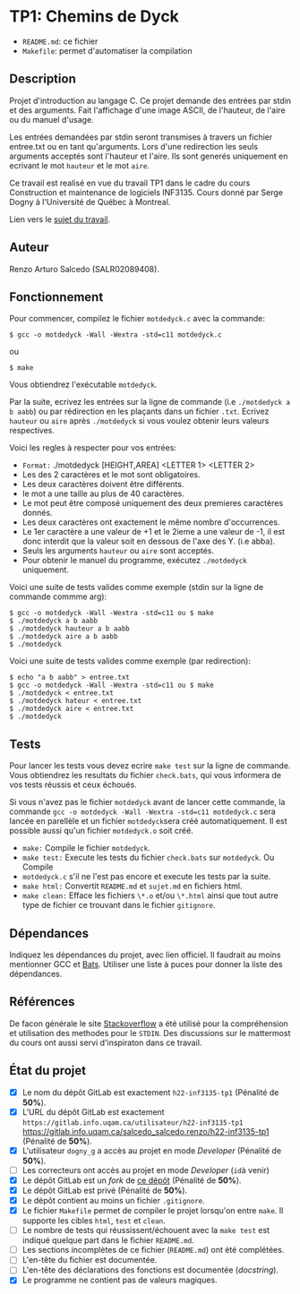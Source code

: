 # TP1: Chemins de Dyck




* `README.md`: ce fichier
* `Makefile`: permet d'automatiser la compilation

## Description

Projet d'introduction au langage C. Ce projet demande des entrées par stdin et des arguments.
Fait l'affichage d'une image ASCII, de l'hauteur, de l'aire ou du manuel d'usage.

Les entrées demandées par stdin seront transmises à travers un fichier entree.txt ou en tant
qu'arguments.
Lors d'une redirection les seuls arguments acceptés sont l'hauteur et l'aire. 
Ils sont generés uniquement en ecrivant le mot `hauteur` et le mot `aire`.

Ce travail est realisé en vue du travail TP1 dans le cadre du cours Construction et
maintenance de logiciels INF3135. Cours donné par Serge Dogny à l'Université de Québec à Montreal.

Lien vers le [sujet du travail](https://gitlab.info.uqam.ca/salcedo_salcedo.renzo/h22-inf3135-tp1/-/blob/master/sujet.md).

## Auteur

Renzo Arturo Salcedo (SALR02089408).

## Fonctionnement

Pour commencer, compilez le fichier `motdedyck.c` avec la commande:
```
$ gcc -o motdedyck -Wall -Wextra -std=c11 motdedyck.c
```
ou
```
$ make
```
Vous obtiendrez l'exécutable `motdedyck`. 

Par la suite, ecrivez les entrées sur la ligne de commande (i.e `./motdedyck a b aabb`)
ou par rédirection en les plaçants dans un fichier `.txt`. Ecrivez `hauteur` ou `aire` après 
`./motdedyck` si vous voulez obtenir leurs valeurs respectives.

Voici les regles à respecter pour vos entrées:
* `Format:` ./motdedyck [HEIGHT,AREA] <LETTER 1> <LETTER 2> <WORD>
* Les des 2 caractères et le mot sont obligatoires.
* Les deux caractères doivent être différents.
* le mot a une taille au plus de 40 caractères.
* Le mot peut être composé uniquement des deux premieres caractères donnés.
* Les deux caractères ont exactement le même nombre d'occurrences.
* Le 1er caractère a une valeur de +1 et le 2ieme a une valeur de -1, il est donc interdit
que la valeur soit en dessous de l'axe des Y. (i.e abba).
* Seuls les arguments `hauteur` ou `aire` sont acceptés.
* Pour obtenir le manuel du programme, exécutez `./motdedyck` uniquement.

Voici une suite de tests valides comme exemple (stdin sur la ligne de commande commme arg):
```
$ gcc -o motdedyck -Wall -Wextra -std=c11 ou $ make 
$ ./motdedyck a b aabb
$ ./motdedyck hauteur a b aabb
$ ./motdedyck aire a b aabb
$ ./motdedyck
```
Voici une suite de tests valides comme exemple (par redirection):
```
$ echo "a b aabb" > entree.txt
$ gcc -o motdedyck -Wall -Wextra -std=c11 ou $ make
$ ./motdedyck < entree.txt
$ ./motdedyck hateur < entree.txt
$ ./motdedyck aire < entree.txt
$ ./motdedyck
```

## Tests

Pour lancer les tests vous devez ecrire `make test` sur la ligne de commande.
Vous obtiendrez les resultats du fichier `check.bats`, qui vous informera de vos tests réussis et ceux 
échoués.

Si vous n'avez pas le fichier `motdedyck` avant de lancer cette commande, la 
commande `gcc -o motdedyck -Wall -Wextra -std=c11 motdedyck.c` sera lancée en parellèle et 
un fichier `motdedyck`sera créé automatiquement. Il est possible aussi qu'un fichier 
`motdedyck.o` soit créé.

* `make:` Compile le fichier `motdedyck`.
* `make test:` Execute les tests du fichier `check.bats` sur `motdedyck`. Ou Compile 
* `motdedyck.c` s'il ne l'est pas encore et execute les tests par la suite.
* `make html:` Convertit `README.md` et `sujet.md` en fichiers html.
* `make clean:` Efface les fichiers `\*.o` et/ou `\*.html` ainsi que tout autre type de fichier
ce trouvant dans le fichier `gitignore`.

## Dépendances

Indiquez les dépendances du projet, avec lien officiel. Il faudrait au moins
mentionner GCC et [Bats](https://github.com/bats-core/bats-core). Utiliser une
liste à puces pour donner la liste des dépendances.

## Références

De facon générale le site [Stackoverflow](https://stackoverflow.com/) a été utilisé pour la 
compréhension et utilisation des methodes pour le `STDIN`. 
Des discussions sur le mattermost du cours ont aussi servi d'inspiraton dans ce travail.

## État du projet

* [X] Le nom du dépôt GitLab est exactement `h22-inf3135-tp1` (Pénalité de
  **50%**).
* [X] L'URL du dépôt GitLab est exactement `https://gitlab.info.uqam.ca/utilisateur/h22-inf3135-tp1`
https://gitlab.info.uqam.ca/salcedo_salcedo.renzo/h22-inf3135-tp1
  (Pénalité de **50%**).
* [X] L'utilisateur `dogny_g` a accès au projet en mode *Developer*
  (Pénalité de **50%**).
* [ ] Les correcteurs ont accès au projet en mode *Developer* (`id`à venir)
* [X] Le dépôt GitLab est un *fork* de [ce
  dépôt](https://gitlab.info.uqam.ca/inf3135-sdo/h22-inf3135-tp1)
  (Pénalité de **50%**).
* [X] Le dépôt GitLab est privé (Pénalité de **50%**).
* [X] Le dépôt contient au moins un fichier `.gitignore`.
* [X] Le fichier `Makefile` permet de compiler le projet lorsqu'on entre
  `make`. Il supporte les cibles `html`, `test` et `clean`.
* [ ] Le nombre de tests qui réussissent/échouent avec la `make test` est
  indiqué quelque part dans le fichier `README.md`.
* [ ] Les sections incomplètes de ce fichier (`README.md`) ont été complétées.
* [ ] L'en-tête du fichier est documentée.
* [ ] L'en-tête des déclarations des fonctions est documentée (*docstring*).
* [X] Le programme ne contient pas de valeurs magiques.
